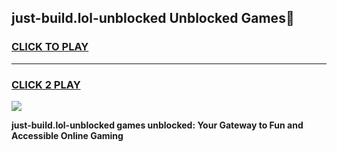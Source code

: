 
## just-build.lol-unblocked Unblocked Games👋
<h3>
<a href="https://news.freeplayer.one?title=just-build.lol-unblocked&ref=16F">CLICK TO PLAY</a></h3>
<hr>

<h3>
<a href="https://news.freeplayer.one?title=just-build.lol-unblocked&ref=16F">CLICK 2 PLAY</a>
  
</h3>

<a href="https://news.freeplayer.one?title=just-build.lol-unblocked&ref=16F/"><img src="https://clearcache.store/games.png"></a>


**just-build.lol-unblocked games unblocked: Your Gateway to Fun and Accessible Online Gaming**
